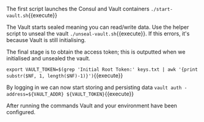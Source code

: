 The first script launches the Consul and Vault containers 
`
./start-vault.sh
`{{execute}}

The Vault starts sealed meaning you can read/write data. Use the helper script to unseal the vault 
`
./unseal-vault.sh
`{{execute}}. 
If this errors, it's because Vault is still initialising.

The final stage is to obtain the access token; this is outputted when we initialised and unsealed the vault.

`
export VAULT_TOKEN=$(grep 'Initial Root Token:' keys.txt | awk '{print substr($NF, 1, length($NF)-1)}')
`{{execute}}

By logging in we can now start storing and persisting data 
`
vault auth -address=${VAULT_ADDR} ${VAULT_TOKEN}
`{{execute}}

After running the commands Vault and your environment have been configured.
